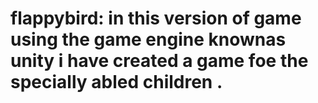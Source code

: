 # flappybird: in this version of game using the game engine knownas unity i have created a game foe the specially abled children .

